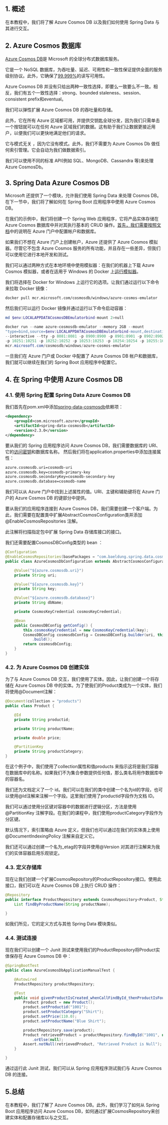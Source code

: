 ## 1. 概述

在本教程中，我们将了解 Azure Cosmos DB 以及我们如何使用 Spring Data 与其进行交互。

## 2. Azure Cosmos 数据库

[Azure Cosmos DB](https://github.com/Azure/azure-sdk-for-java/tree/master/sdk/cosmos/azure-cosmos)是 Microsoft 的全球分布式数据库服务。

它是一个 NoSQL 数据库，为吞吐量、延迟、可用性和一致性保证提供全面的服务级别协议。此外，它确保了[99.999%](https://docs.microsoft.com/en-us/azure/cosmos-db/introduction#guaranteed-low-latency-at-99th-percentile-worldwide)的读写可用性。

Azure Cosmos DB 并没有只给出两种一致性选择，即要么一致要么不一致。相反，我们有五个一致性选择：strong、bounded staleness、session、consistent prefix和eventual。

我们可以弹性扩展 Azure Cosmos DB 的吞吐量和存储。

此外，它在所有 Azure 区域都可用，并提供交钥匙全球分发，因为我们只需单击一个按钮就可以在任何 Azure 区域我们的数据。这有助于我们让数据更接近用户，以便我们可以更快地满足他们的请求。

它与模式无关 ，因为它没有模式。此外，我们不需要为 Azure Cosmos Db 做任何索引管理。它会自动为我们做数据索引。

我们可以使用不同的标准 API(例如 SQL、MongoDB、Cassandra 等)来处理 Azure CosmosDb。

## 3. Spring Data Azure Cosmos DB

Microsoft 还提供了一个模块，允许我们使用 Spring Data 来处理 Cosmos DB。在下一节中，我们将了解如何在 Spring Boot 应用程序中使用 Azure Cosmos DB。

在我们的示例中，我们将创建一个 Spring Web 应用程序，它将产品实体存储在 Azure Cosmos 数据库中并对其执行基本的 CRUD 操作。[首先，我们需要按照文档](https://docs.microsoft.com/en-us/azure/cosmos-db/create-cosmosdb-resources-portal)中的说明在 Azure 门户中配置帐户和数据库。

如果我们不想在 Azure 门户上创建帐户，Azure 还提供了 Azure Cosmos 模拟器。尽管它不包含 Azure Cosmos 服务的所有功能，并且存在一些差异，但我们可以使用它进行本地开发和测试。

我们可以通过两种方式在本地环境中使用模拟器：在我们的机器上下载 Azure Cosmos 模拟器，或者在适用于 Windows 的 Docker 上[运行模拟器](https://docs.microsoft.com/en-us/azure/cosmos-db/local-emulator#running-on-docker)。

我们将选择在 Docker for Windows 上运行它的选项。让我们通过运行以下命令来拉取 Docker 镜像：

```bash
docker pull mcr.microsoft.com/cosmosdb/windows/azure-cosmos-emulator
```

然后我们可以运行 Docker 镜像并通过运行以下命令启动容器：

```powershell
md $env:LOCALAPPDATACosmosDBEmulatorbind-mount 2>null

docker run --name azure-cosmosdb-emulator --memory 2GB --mount 
"type=bind,source=$env:LOCALAPPDATACosmosDBEmulatorbind-mount,destination=C:CosmosDB.Emulatorbind-mount" 
--interactive --tty -p 8081:8081 -p 8900:8900 -p 8901:8901 -p 8902:8902 -p 10250:10250 
-p 10251:10251 -p 10252:10252 -p 10253:10253 -p 10254:10254 -p 10255:10255 -p 10256:10256 -p 10350:10350 
mcr.microsoft.com/cosmosdb/windows/azure-cosmos-emulator
```

一旦我们在 Azure 门户或 Docker 中配置了 Azure Cosmos DB 帐户和数据库，我们就可以继续在我们的 Spring Boot 应用程序中配置它。

## 4. 在 Spring 中使用 Azure Cosmos DB

### 4.1. 使用 Spring 配置 Spring Data Azure Cosmos DB

我们首先在pom.xml中添加[spring-data-cosmosdb](https://mvnrepository.com/artifact/com.microsoft.azure/spring-data-cosmosdb/2.3.0)依赖项：

```xml
<dependency> 
    <groupId>com.microsoft.azure</groupId> 
    <artifactId>spring-data-cosmosdb</artifactId> 
    <version>2.3.0</version> 
</dependency>

```

要从我们的 Spring 应用程序访问 Azure Cosmos DB，我们需要数据库的 URI、它的[访问密钥](https://docs.microsoft.com/en-us/azure/cosmos-db/secure-access-to-data)和数据库名称。 然后我们将在application.properties中添加连接属性：

```xml
azure.cosmosdb.uri=cosmodb-uri
azure.cosmosdb.key=cosmodb-primary-key
azure.cosmosdb.secondaryKey=cosmodb-secondary-key
azure.cosmosdb.database=cosmodb-name

```

我们可以从 Azure 门户中找到上述属性的值。URI、主键和辅助键将在 Azure 门户的 Azure Cosmos DB 的键部分中提供。

要从我们的应用程序连接到 Azure Cosmos DB，我们需要创建一个客户端。为此，我们需要在配置类中扩展AbstractCosmosConfiguration类并添加@EnableCosmosRepositories 注解。

此注解将扫描指定包中扩展 Spring Data 存储库接口的接口。

我们还需要配置CosmosDBConfig类型的 bean ：

```java
@Configuration
@EnableCosmosRepositories(basePackages = "com.baeldung.spring.data.cosmosdb.repository")
public class AzureCosmosDbConfiguration extends AbstractCosmosConfiguration {

    @Value("${azure.cosmosdb.uri}")
    private String uri;

    @Value("${azure.cosmosdb.key}")
    private String key;

    @Value("${azure.cosmosdb.database}")
    private String dbName;

    private CosmosKeyCredential cosmosKeyCredential;

    @Bean
    public CosmosDBConfig getConfig() {
        this.cosmosKeyCredential = new CosmosKeyCredential(key);
        CosmosDBConfig cosmosdbConfig = CosmosDBConfig.builder(uri, this.cosmosKeyCredential, dbName)
            .build();
        return cosmosdbConfig;
    }
}
```

### 4.2. 为 Azure Cosmos DB 创建实体

为了与 Azure Cosmos DB 交互，我们使用了实体。因此，让我们创建一个将存储在 Azure Cosmos DB 中的实体。为了使我们的Product类成为一个实体，我们将使用@Document注解：

```java
@Document(collection = "products")
public class Product {

    @Id
    private String productid;

    private String productName;

    private double price;

    @PartitionKey
    private String productCategory;
}
```

在这个例子中，我们使用了collection属性和值products 来指示这将是我们容器在数据库中的名称。如果我们不为集合参数提供任何值，那么类名将用作数据库中的容器名。

我们还为文档定义了一个 id。我们可以在我们的类中创建一个名为id的字段，也可以使用@Id注解来注解一个字段。这里我们使用了productid字段作为文档 ID。

我们可以通过使用分区键对容器中的数据进行逻辑分区，方法是使用@PartitionKey 注解字段。在我们的课程中，我们使用productCategory字段作为分区键。

默认情况下，索引策略由 Azure 定义，但我们也可以通过在我们的实体类上使用@DocumentIndexingPolicy 注解来自定义它。

我们还可以通过创建一个名为_etag的字段并使用@Version 对其进行注解来为我们的实体容器启用乐观锁定。

### 4.3. 定义存储库

现在让我们创建一个扩展CosmosRepository的ProductRepository接口。使用此接口，我们可以在 Azure Cosmos DB 上执行 CRUD 操作：

```java
@Repository
public interface ProductRepository extends CosmosRepository<Product, String> {
    List findByProductName(String productName);

}
```

如我们所见，它的定义方式与其他 Spring Data 模块类似。

### 4.4. 测试连接

现在我们可以创建一个 Junit 测试来使用我们的ProductRepository将Product实体保存在 Azure Cosmos DB 中：

```java
@SpringBootTest
public class AzureCosmosDbApplicationManualTest {

    @Autowired
    ProductRepository productRepository;

    @Test
    public void givenProductIsCreated_whenCallFindById_thenProductIsFound() {
        Product product = new Product();
        product.setProductid("1001");
        product.setProductCategory("Shirt");
        product.setPrice(110.0);
        product.setProductName("Blue Shirt");

        productRepository.save(product);
        Product retrievedProduct = productRepository.findById("1001", new PartitionKey("Shirt"))
            .orElse(null);
        Assert.notNull(retrievedProduct, "Retrieved Product is Null");
    }

}
```

通过运行此 Junit 测试，我们可以从 Spring 应用程序测试我们与 Azure Cosmos DB 的连接。

## 5.总结

在本教程中，我们了解了 Azure Cosmos DB。此外，我们学习了如何从 Spring Boot 应用程序访问 Azure Cosmos DB，如何通过扩展CosmosRepository来创建实体和配置存储库以与之交互。